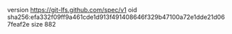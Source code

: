 version https://git-lfs.github.com/spec/v1
oid sha256:efa332f09ff9a461cde1d913f491408646f329b47100a72e1dde21d067feaf2e
size 882
